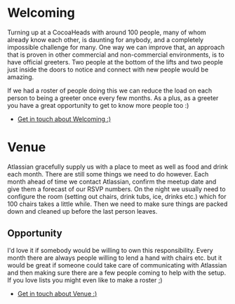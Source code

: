 Welcoming
=========

Turning up at a CocoaHeads with around 100 people, many of whom already know each other, is daunting for anybody, and a completely impossible challenge for many. One way we can improve that, an approach that is proven in other commercial and non-commercial environments, is to have official greeters. Two people at the bottom of the lifts and two people just inside the doors to notice and connect with new people would be amazing.

If we had a roster of people doing this we can reduce the load on each person to being a greeter once every few months. As a plus, as a greeter you have a great opportunity to get to know more people too :)

* [Get in touch about Welcoming :)](mailto:mark@htb.io?subject=CocoaHeads%20Volunteering:%20Welcoming)

Venue
=====

Atlassian gracefully supply us with a place to meet as well as food and drink each month. There are still some things we need to do however. Each month ahead of time we contact Atlassian, confirm the meetup date and give them a forecast of our RSVP numbers. On the night we usually need to configure the room (setting out chairs, drink tubs, ice, drinks etc.) which for 100 chairs takes a little while. Then we need to make sure things are packed down and cleaned up before the last person leaves.

Opportunity
-----------

I'd love it if somebody would be willing to own this responsibility. Every month there are always people willing to lend a hand with chairs etc. but it would be great if someone could take care of communicating with Atlassian and then making sure there are a few people coming to help with the setup. If you love lists you might even like to make a roster ;)

* [Get in touch about Venue :)](mailto:mark@htb.io?subject=CocoaHeads%20Volunteering:%20Venue)
